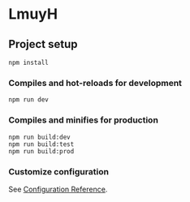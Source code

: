 # LmuyH

## Project setup
```
npm install
```

### Compiles and hot-reloads for development
```
npm run dev
```

### Compiles and minifies for production
```
npm run build:dev
npm run build:test
npm run build:prod
```

### Customize configuration
See [Configuration Reference](https://cli.vuejs.org/config/).
